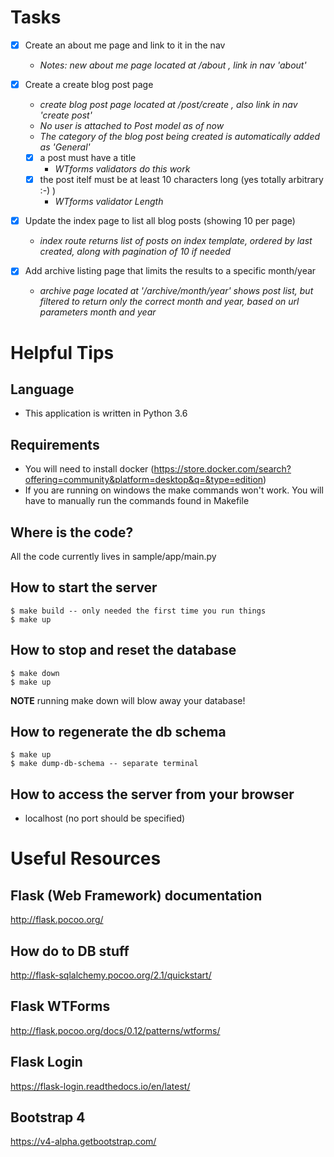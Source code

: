 # Tasks

- [x] Create an about me page and link to it in the nav
    - *Notes: new about me page located at /about , link in nav 'about'*
- [x] Create a create blog post page
    - *create blog post page located at /post/create , also link in nav 'create post'*
    - *No user is attached to Post model as of now*
    - *The category of the blog post being created is automatically added as 'General'*

    - [x] a post must have a title
        - *WTforms validators do this work*
    - [x] the post itelf must be at least 10 characters long (yes totally arbitrary :-) )
        - *WTforms validator Length*

- [x] Update the index page to list all blog posts (showing 10 per page)
    - *index route returns list of posts on index template, ordered by last created, along with pagination of 10 if needed*
- [x] Add archive listing page that limits the results to a specific month/year
    - *archive page located at '/archive/month/year' shows post list, but filtered to return only the correct month and year, based on url parameters month and year*

# Helpful Tips

## Language
- This application is written in Python 3.6

## Requirements

- You will need to install docker (https://store.docker.com/search?offering=community&platform=desktop&q=&type=edition)
- If you are running on windows the make commands won't work.  You will have to manually run the commands found in Makefile

## Where is the code?

All the code currently lives in sample/app/main.py

## How to start the server

    $ make build -- only needed the first time you run things
    $ make up

## How to stop and reset the database

    $ make down
    $ make up

**NOTE** running make down will blow away your database!

## How to regenerate the db schema

    $ make up
    $ make dump-db-schema -- separate terminal

## How to access the server from your browser
- localhost (no port should be specified)

# Useful Resources

## Flask (Web Framework) documentation
http://flask.pocoo.org/

## How do to DB stuff
http://flask-sqlalchemy.pocoo.org/2.1/quickstart/

## Flask WTForms
http://flask.pocoo.org/docs/0.12/patterns/wtforms/

## Flask Login
https://flask-login.readthedocs.io/en/latest/

## Bootstrap 4
https://v4-alpha.getbootstrap.com/


